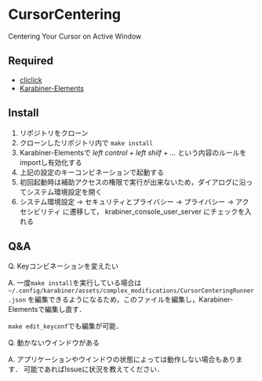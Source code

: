 # CursorCentering

Centering Your Cursor on Active Window

## Required

* [cliclick](https://github.com/BlueM/cliclick)
* [Karabiner-Elements](https://github.com/tekezo/Karabiner-Elements)

## Install

1. リポジトリをクローン
2. クローンしたリポジトリ内で `make install`
3. Karabiner-Elementsで _left control + left shilf + ..._ という内容のルールをimportし有効化する
4. 上記の設定のキーコンビネーションで起動する
5. 初回起動時は補助アクセスの権限で実行が出来ないため，ダイアログに沿ってシステム環境設定を開く
6. システム環境設定 -> セキュリティとプライバシー -> プライバシー -> アクセシビリティ に遷移して， krabiner_console_user_server にチェックを入れる

## Q&A

Q. Keyコンビネーションを変えたい

A. 一度`make install`を実行している場合は`~/.config/karabiner/assets/complex_modifications/CursorCenteringRunner.json` を編集できるようになるため，このファイルを編集し，Karabiner-Elementsで編集し直す．

`make edit_keyconf`でも編集が可能．

Q. 動かないウインドウがある

A. アプリケーションやウインドウの状態によっては動作しない場合もあります．
可能であればIssueに状況を教えてください．
